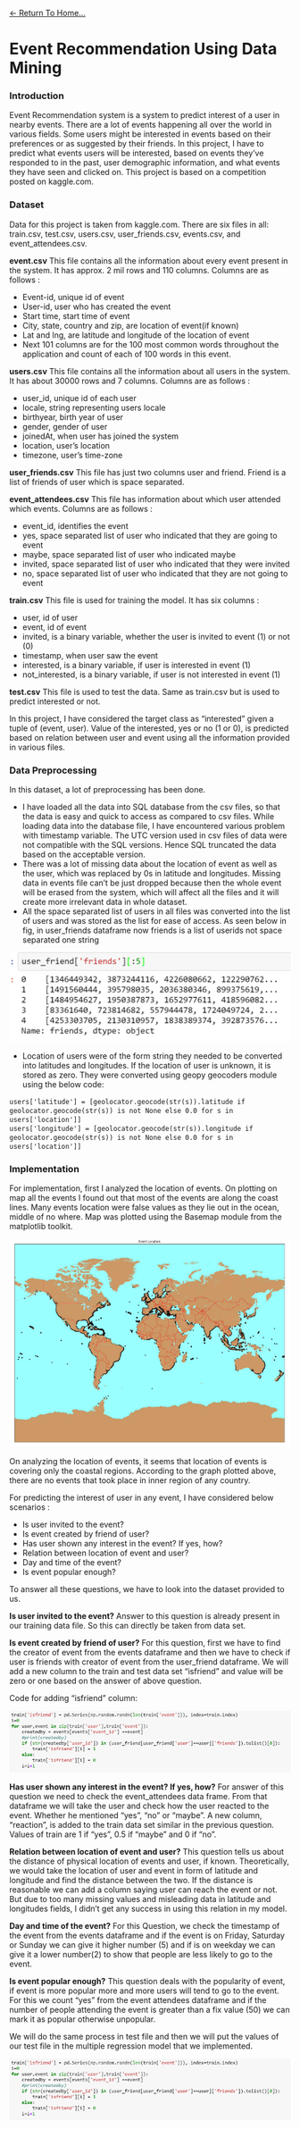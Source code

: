 [<- Return To Home...](./)

# Event Recommendation Using Data Mining

### [](#header-3)Introduction

Event Recommendation system is a system to predict interest of a user in nearby events. There are a lot of events happening all over the world in various fields. Some users might be interested in events based on their preferences or as suggested by their friends. In this project, I have to predict what events users will be interested, based on events they’ve responded to in the past, user demographic information, and what events they have seen and clicked on. This project is based on a competition posted on kaggle.com.

### [](#header-3)Dataset

Data for this project is taken from kaggle.com. There are six files in all: train.csv, test.csv, users.csv, user_friends.csv, events.csv, and event_attendees.csv.

**event.csv**
This file contains all the information about every event present in the system. It has approx. 2 mil rows and 110 columns. Columns are as follows :

* Event-id, unique id of event
* User-id, user who has created the event
* Start time, start time of event
* City, state, country and zip, are location of event(if known)
* Lat and lng, are latitude and longitude of the location of event
* Next 101 columns are for the 100 most common words throughout the application and count of each of 100 words in this event.

**users.csv**
This file contains all the information about all users in the system. It has about 30000 rows and 7 columns. Columns are as follows :

* user_id, unique id of each user
* locale, string representing users locale
* birthyear, birth year of user
* gender, gender of user
* joinedAt, when user has joined the system
* location, user’s location
* timezone, user’s time-zone

**user_friends.csv**
This file has just two columns user and friend. Friend is a list of friends of user which is space separated.

**event_attendees.csv**
This file has information about which user attended which events. Columns are as follows :

* event_id, identifies the event
* yes, space separated list of user who indicated that they are going to event
* maybe, space separated list of user who indicated maybe
* invited, space separated list of user who indicated that they were invited
* no, space separated list of user who indicated that they are not going to event

**train.csv** 
This file is used for training the model. It has six columns :

* user, id of user
* event, id of event
* invited, is a binary variable, whether the user is invited to event (1) or not (0)
* timestamp, when user saw the event
* interested, is a binary variable, if user is interested in event (1)
* not_interested, is a binary variable, if user is not interested in event (1)

**test.csv** 
This file is used to test the data. Same as train.csv but is used to predict interested or not.

In this project, I have considered the target class as “interested” given a tuple of (event, user). Value of the interested, yes or no (1 or 0), is predicted based on relation between user and event using all the information provided in various files.

### [](#header-5) Data Preprocessing

In this dataset, a lot of preprocessing has been done.

* I have loaded all the data into SQL database from the csv files, so that the data is easy and quick to access as compared to csv files. While loading data into the database file, I have encountered various problem with timestamp variable. The UTC version used in csv files of data were not compatible with the SQL versions. Hence SQL truncated the data based on the acceptable version.
* There was a lot of missing data about the location of event as well as the user, which was replaced by 0s in latitude and longitudes. Missing data in events file can’t be just dropped because then the whole event will be erased from the system, which will affect all the files and it will create more irrelevant data in whole dataset.
* All the space separated list of users in all files was converted into the list of users and was stored as the list for ease of access. As seen below in fig, in user_friends dataframe now friends is a list of userids not space separated one string


![](https://github.com/kashishkhare/kashishkhare.github.io/raw/master/Images/user_friend.png)

* Location of users were of the form string they needed to be converted into latitudes and longitudes. If the location of user is unknown, it is stored as zero. They were converted using geopy geocoders module using the below code:

```
users['latitude'] = [geolocator.geocode(str(s)).latitude if geolocator.geocode(str(s)) is not None else 0.0 for s in users['location']]
users['longitude'] = [geolocator.geocode(str(s)).longitude if geolocator.geocode(str(s)) is not None else 0.0 for s in users['location']]
```

### [](#header-5) Implementation

For implementation, first I analyzed the location of events. On plotting on map all the events I found out that most of the events are along the coast lines. Many events location were false values as they lie out in the ocean, middle of no where.
Map was plotted using the Basemap module from the matplotlib toolkit.

![](https://github.com/kashishkhare/kashishkhare.github.io/raw/master/Images/world_map_plot.png)

On analyzing the location of events, it seems that location of events is covering only the coastal regions. According to the graph plotted above, there are no events that took place in inner region of any country.

For predicting the interest of user in any event, I have considered below scenarios :

* Is user invited to the event?
* Is event created by friend of user?
* Has user shown any interest in the event? If yes, how?
* Relation between location of event and user?
* Day and time of the event?
* Is event popular enough?

To answer all these questions, we have to look into the dataset provided to us.

**Is user invited to the event?**
Answer to this question is already present in our training data file. So this can directly be taken from data set.

**Is event created by friend of user?**
For this question, first we have to find the creator of event from the events dataframe and then we have to check if user is friends with creator of event from the user_friend dataframe. We will add a new column to the train and test data set “isfriend” and value will be zero or one based on the answer of above question.

Code for adding “isfriend” column:

![](https://github.com/kashishkhare/kashishkhare.github.io/raw/master/Images/isfriend.png)

**Has user shown any interest in the event? If yes, how?**
For answer of this question we need to check the event_attendees data frame. From that dataframe we will take the user and check how the user reacted to the event. Whether he mentioned “yes”, “no” or “maybe”. A new column, “reaction”, is added to the train data set similar in the previous question. Values of train are 1 if “yes”, 0.5 if “maybe” and 0 if “no”.

**Relation between location of event and user?**
This question tells us about the distance of physical location of events and user, if known. Theoretically, we would take the location of user and event in form of latitude and longitude and find the distance between the two. If the distance is reasonable we can add a column saying user can reach the event or not. But due to too many missing values and misleading data in latitude and longitudes fields, I didn’t get any success in using this relation in my model.

**Day and time of the event?**
For this Question, we check the timestamp of the event from the events dataframe and if the event is on Friday, Saturday or Sunday we can give it higher number (5) and if is on weekday we can give it a lower number(2) to show that people are less likely to go to the event.

**Is event popular enough?**
This question deals with the popularity of event, if event is more popular more and more users will tend to go to the event. For this we count “yes” from the event attendees dataframe and if the number of people attending the event is greater than a fix value (50) we can mark it as popular otherwise unpopular.

We will do the same process in test file and then we will put the values of our test file in the multiple regression model that we implemented.

![](https://github.com/kashishkhare/kashishkhare.github.io/raw/master/Images/isfriend.png)